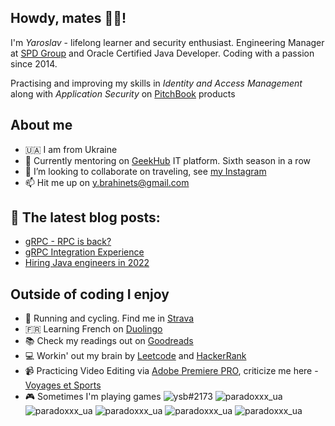 ## Howdy, mates 👋🏼! 

I'm _Yaroslav_ - lifelong learner and security enthusiast. Engineering Manager at [SPD Group](https://spd.group/author/y-brahinets/) and Oracle Certified Java Developer. Coding with a passion since 2014. 

Practising and improving my skills in _Identity and Access Management_ along with *Application Security* on [PitchBook](https://pitchbook.com) products

## About me
- 🇺🇦 I am from Ukraine
- 🌱 Currently mentoring on [GeekHub](https://geekhub.ck.ua) IT platform. Sixth season in a row
- 👯 I’m looking to collaborate on traveling, see [my Instagram](https://www.instagram.com/takeshi.1/)
- 📫 Hit me up on [y.brahinets@gmail.com](mailto:y.brahinets@gmail.com)
  
## 📙 The latest blog posts:
- [gRPC - RPC is back?](https://spd-ukraine.medium.com/grpc-rpc-is-back-921da7a1de29)
- [gRPC Integration Experience](https://tproger.ru/articles/grpc-integration-experience/)
- [Hiring Java engineers in 2022](https://spd.group/java-software-development/hire-java-developers-in-2022)

## Outside of coding I enjoy
- 👟 Running and cycling. Find me in [Strava](https://www.strava.com/athletes/ybrahinets)
- 🇫🇷 Learning French on [Duolingo](https://www.duolingo.com/profile/Yaroslav835650)
- 📚 Check my readings out on [Goodreads](https://www.goodreads.com/user/show/77513249)
- 💻 Workin' out my brain by [Leetcode](https://leetcode.com/brahinets) and [HackerRank](https://www.hackerrank.com/y_brahinets)
- 📹 Practicing Video Editing via [Adobe Premiere PRO](https://www.adobe.com/en/products/premiere.html), criticize me here - [Voyages et Sports](https://www.youtube.com/channel/UC3k03B6omo_qA4k48A4V3JQ)
- 🎮 Sometimes I'm playing games 
![ysb#2173](https://img.shields.io/badge/battle.net-%2300AEFF.svg?style=for-the-badge&logo=battle.net&logoColor=white)
![paradoxxx_ua](https://img.shields.io/badge/steam-%23000000.svg?style=for-the-badge&logo=steam&logoColor=white)
![paradoxxx_ua](https://img.shields.io/badge/ea-%23000000.svg?style=for-the-badge&logo=ea&logoColor=white)
![paradoxxx_ua](https://img.shields.io/badge/epicgames-%23313131.svg?style=for-the-badge&logo=epicgames&logoColor=white)
![paradoxxx_ua](https://img.shields.io/badge/Ubisoft-%23F5F5F5.svg?style=for-the-badge&logo=Ubisoft&logoColor=white)
![paradoxxx_ua](https://img.shields.io/badge/GOG-%23F5F5F5.svg?style=for-the-badge&logo=Gog&logoColor=white)

